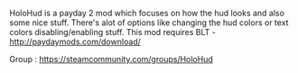 
HoloHud is a payday 2 mod which focuses on how the hud looks and also some nice stuff.
There's alot of options like changing the hud colors or text colors disabling/enabling stuff.
This mod requires BLT - http://paydaymods.com/download/

Group : https://steamcommunity.com/groups/HoloHud

